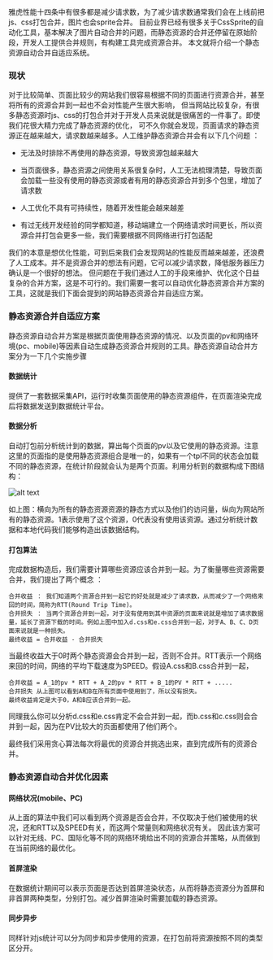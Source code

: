 <!--
title: 静态资源合并自适应系统
date: 2014-2-18
author: fis-dev
description: 雅虎性能十四条中有很多都是减少请求数，为了减少请求数通常我们会在上线前把js、css打包合并，图片也会sprite合并。目前业界已经有很多关于CssSprite的自动化工具，基本解决了图片自动合并的问题，而静态资源的合并还停留在原始阶段，开发人工提供合并规则，有构建工具完成资源合并。
toc: {:toc}
-->

雅虎性能十四条中有很多都是减少请求数，为了减少请求数通常我们会在上线前把js、css打包合并，图片也会sprite合并。
目前业界已经有很多关于CssSprite的自动化工具，基本解决了图片自动合并的问题，而静态资源的合并还停留在原始阶段，开发人工提供合并规则，有构建工具完成资源合并。
本文就将介绍一个静态资源自动合并自适应系统。

### 现状

对于比较简单、页面比较少的网站我们很容易根据不同的页面进行资源合并，甚至将所有的资源合并到一起也不会对性能产生很大影响，
但当网站比较复杂，有很多静态资源时js、css的打包合并对于开发人员来说就是很痛苦的一件事了。即使我们花很大精力完成了静态资源的优化，
可不久你就会发现，页面请求的静态资源正在越来越大，请求数越来越多。人工维护静态资源合并会有以下几个问题 ：

* 无法及时排除不再使用的静态资源，导致资源包越来越大
* 当页面很多，静态资源之间使用关系很复杂时，人工无法梳理清楚，导致页面会加载一些没有使用的静态资源或者有用的静态资源合并到多个包里，增加了请求数
* 人工优化不具有可持续性，随着开发性能会越来越差

* 有过无线开发经验的同学都知道，移动端建立一个网络请求时间更长，所以资源合并打包会更多一些，我们需要根据不同网络进行打包适配

我们的本意是想优化性能，可到后来我们会发现网站的性能反而越来越差，还浪费了人工成本。并不是资源合并的想法有问题，它可以减少请求数，降低服务器压力确认是一个很好的想法。
但问题在于我们通过人工的手段来维护、优化这个日益复杂的合并方案，这是不可行的。我们需要一套可以自动优化静态资源合并方案的工具，这就是我们下面会提到的网站静态资源合并自适应方案。

### 静态资源合并自适应方案

静态资源自动合并方案是根据页面使用静态资源的情况、以及页面的pv和网络环境(pc、mobile)等因素自动生成静态资源合并规则的工具。静态资源自动合并方案分为一下几个实施步骤

#### 数据统计

提供了一套数据采集API，运行时收集页面使用的静态资源组件，在页面渲染完成后将数据发送到数据统计平台。

#### 数据分析

自动打包前分析统计到的数据，算出每个页面的pv以及它使用的静态资源。注意这里的页面指的是使用静态资源组合是唯一的，如果有一个tpl不同的状态会加载不同的静态资源，在统计阶段就会认为是两个页面。利用分析到的数据构成下图结构：

![alt text](/images/StaticMap.jpg "Title")

如上图：横向为所有的静态资源资源的静态方式以及他们的访问量，纵向为网站所有的静态资源。1表示使用了这个资源，0代表没有使用该资源。通过分析统计数据和本地代码我们能够构造出该数据结构。

#### 打包算法

完成数据构造后，我们需要计算哪些资源应该合并到一起。为了衡量哪些资源需要合并，我们提出了两个概念 ：

    合并收益 ： 我们知道两个资源合并到一起它的好处就是减少了请求数，从而减少了一个网络来回的时间，简称为RTT(Round Trip Time)。
    合并损失 ： 当两个资源合并到一起，对于没有使用到其中资源的页面来说就是增加了请求数据量，延长了资源下载的时间。例如上图中加入d.css和e.css合并到一起，对于A、B、C、D页面来说就是一种损失。
    最终收益 = 合并收益 - 合并损失

当最终收益大于0时两个静态资源会合并到一起，否则不合并。RTT表示一个网络来回的时间，网络的平均下载速度为SPEED。假设A.css和B.css合并到一起，

    合并收益 = A_1的pv * RTT + A_2的pv * RTT + B_1的PV * RTT + .....
    合并损失 从上图可以看到A和B在所有页面中使用到了，所以没有损失。
    最终收益肯定是大于0，A和B应该合并到一起。

同理我么你可以分析d.css和e.css肯定不会合并到一起，而b.css和c.css则会合并到一起，因为在PV比较大的页面都使用了他们两个。

最终我们采用贪心算法每次将最优的资源合并挑选出来，直到完成所有的资源合并。

### 静态资源自动合并优化因素

#### 网络状况(mobile、PC)

从上面的算法中我们可以看到两个资源是否会合并，不仅取决于他们被使用的状况，还和RTT以及SPEED有关，而这两个常量则和网络状况有关。
因此该方案可以针对无线、PC、国际化等不同的网络环境给出不同的资源合并策略，从而做到在当前网络的最优化。

#### 首屏渲染

在数据统计期间可以表示页面是否达到首屏渲染状态，从而将静态资源分为首屏和非首屏两种类型，分别打包。减少首屏渲染时需要加载的静态资源。

#### 同步异步

同样针对js统计可以分为同步和异步使用的资源，在打包前将资源按照不同的类型区分开。
